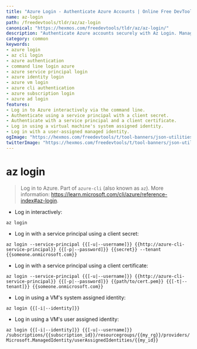 ```yaml
---
title: "Azure Login - Authenticate Azure Accounts | Online Free DevTools by Hexmos"
name: az-login
path: /freedevtools/tldr/az/az-login
canonical: "https://hexmos.com/freedevtools/tldr/az/az-login/"
description: "Authenticate Azure accounts securely with Az Login. Manage Azure subscriptions and resources through the command line. Free online tool, no registration required."
category: common
keywords:
- azure login
- az cli login
- azure authentication
- command line login azure
- azure service principal login
- azure identity login
- azure vm login
- azure cli authentication
- azure subscription login
- azure ad login
features:
- Log in to Azure interactively via the command line.
- Authenticate using a service principal with a client secret.
- Authenticate with a service principal and a client certificate.
- Log in using a virtual machine's system assigned identity.
- Log in with a user-assigned managed identity.
ogImage: "https://hexmos.com/freedevtools/t/tool-banners/json-utilities-banner.png"
twitterImage: "https://hexmos.com/freedevtools/t/tool-banners/json-utilities-banner.png"
---
```


# az login

> Log in to Azure.
> Part of `azure-cli` (also known as `az`).
> More information: <https://learn.microsoft.com/cli/azure/reference-index#az-login>.

- Log in interactively:

`az login`

- Log in with a service principal using a client secret:

`az login --service-principal {{[-u|--username]}} {{http://azure-cli-service-principal}} {{[-p|--password]}} {{secret}} --tenant {{someone.onmicrosoft.com}}`

- Log in with a service principal using a client certificate:

`az login --service-principal {{[-u|--username]}} {{http://azure-cli-service-principal}} {{[-p|--password]}} {{path/to/cert.pem}} {{[-t|--tenant]}} {{someone.onmicrosoft.com}}`

- Log in using a VM's system assigned identity:

`az login {{[-i|--identity]}}`

- Log in using a VM's user assigned identity:

`az login {{[-i|--identity]}} {{[-u|--username]}} /subscriptions/{{subscription_id}}/resourcegroups/{{my_rg}}/providers/Microsoft.ManagedIdentity/userAssignedIdentities/{{my_id}}`
